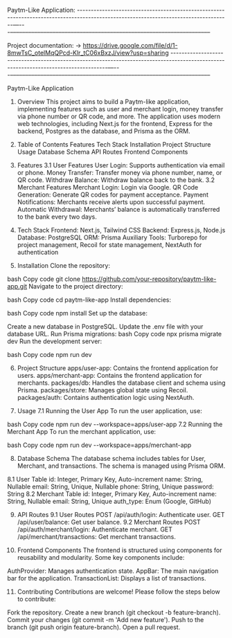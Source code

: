 


Paytm-Like Application:
-------------------------------------------------------------------------------------------------------------------------------------––---––––––––––––––––––––––––––––––––––––––––––––––––––––––––––––––––––

Project documentation:
-> https://drive.google.com/file/d/1-8mwTsC_otelMqQPcd-Klr_tC06xBxzJ/view?usp=sharing
-------------------------------------------------------------------------------------------------------------------------------------––---––––––––––––––––––––––––––––––––––––––––––––––––––––––––––––––––––

Paytm-Like Application
1. Overview
This project aims to build a Paytm-like application, implementing features such as user and merchant login, money transfer via phone number or QR code, and more. The application uses modern web technologies, including Next.js for the frontend, Express for the backend, Postgres as the database, and Prisma as the ORM.

2. Table of Contents
Features
Tech Stack
Installation
Project Structure
Usage
Database Schema
API Routes
Frontend Components


3. Features
3.1 User Features
User Login: Supports authentication via email or phone.
Money Transfer: Transfer money via phone number, name, or QR code.
Withdraw Balance: Withdraw balance back to the bank.
3.2 Merchant Features
Merchant Login: Login via Google.
QR Code Generation: Generate QR codes for payment acceptance.
Payment Notifications: Merchants receive alerts upon successful payment.
Automatic Withdrawal: Merchants’ balance is automatically transferred to the bank every two days.

4. Tech Stack
Frontend: Next.js, Tailwind CSS
Backend: Express.js, Node.js
Database: PostgreSQL
ORM: Prisma
Auxiliary Tools: Turborepo for project management, Recoil for state management, NextAuth for authentication

5. Installation
Clone the repository:

bash
Copy code
git clone https://github.com/your-repository/paytm-like-app.git
Navigate to the project directory:

bash
Copy code
cd paytm-like-app
Install dependencies:

bash
Copy code
npm install
Set up the database:

Create a new database in PostgreSQL.
Update the .env file with your database URL.
Run Prisma migrations:
bash
Copy code
npx prisma migrate dev
Run the development server:

bash
Copy code
npm run dev

6. Project Structure
apps/user-app: Contains the frontend application for users.
apps/merchant-app: Contains the frontend application for merchants.
packages/db: Handles the database client and schema using Prisma.
packages/store: Manages global state using Recoil.
packages/auth: Contains authentication logic using NextAuth.

7. Usage
7.1 Running the User App
To run the user application, use:

bash
Copy code
npm run dev --workspace=apps/user-app
7.2 Running the Merchant App
To run the merchant application, use:

bash
Copy code
npm run dev --workspace=apps/merchant-app

8. Database Schema
The database schema includes tables for User, Merchant, and transactions. The schema is managed using Prisma ORM.

8.1 User Table
id: Integer, Primary Key, Auto-increment
name: String, Nullable
email: String, Unique, Nullable
phone: String, Unique
password: String
8.2 Merchant Table
id: Integer, Primary Key, Auto-increment
name: String, Nullable
email: String, Unique
auth_type: Enum (Google, GitHub)

9. API Routes
9.1 User Routes
POST /api/auth/login: Authenticate user.
GET /api/user/balance: Get user balance.
9.2 Merchant Routes
POST /api/auth/merchant/login: Authenticate merchant.
GET /api/merchant/transactions: Get merchant transactions.

10. Frontend Components
The frontend is structured using components for reusability and modularity. Some key components include:

AuthProvider: Manages authentication state.
AppBar: The main navigation bar for the application.
TransactionList: Displays a list of transactions.

11. Contributing
Contributions are welcome! Please follow the steps below to contribute:

Fork the repository.
Create a new branch (git checkout -b feature-branch).
Commit your changes (git commit -m 'Add new feature').
Push to the branch (git push origin feature-branch).
Open a pull request.

